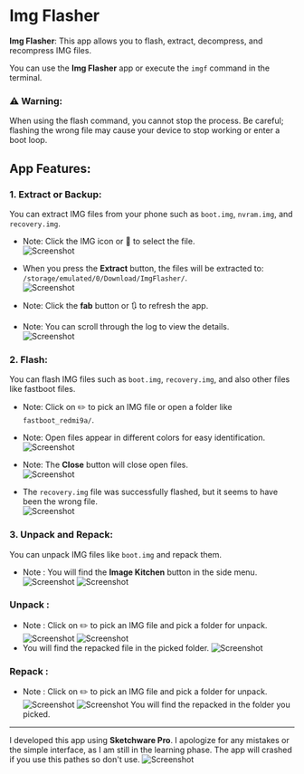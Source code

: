 # Img Flasher

**Img Flasher**: This app allows you to flash, extract, decompress, and recompress IMG files.

You can use the **Img Flasher** app or execute the `imgf` command in the terminal.

### ⚠️ Warning:
When using the flash command, you cannot stop the process. Be careful; flashing the wrong file may cause your device to stop working or enter a boot loop.

## App Features:

### 1. **Extract or Backup:**
You can extract IMG files from your phone such as `boot.img`, `nvram.img`, and `recovery.img`.

- Note: Click the IMG icon or 📀 to select the file.  
![Screenshot](https://github.com/YasserNull/img-flasher/blob/main/Images/screenshot1.png)

- When you press the **Extract** button, the files will be extracted to:  
  `/storage/emulated/0/Download/ImgFlasher/`.  
![Screenshot](https://github.com/YasserNull/img-flasher/blob/main/Images/screenshot2.png)

- Note: Click the **fab** button or 🔃 to refresh the app.  
- Note: You can scroll through the log to view the details.  
![Screenshot](https://github.com/YasserNull/img-flasher/blob/main/Images/screenshot3.png)

### 2. **Flash:**
You can flash IMG files such as `boot.img`, `recovery.img`, and also other files like fastboot files.

- Note: Click on ✏️ to pick an IMG file or open a folder like `fastboot_redmi9a/`.  
- Note: Open files appear in different colors for easy identification.  
![Screenshot](https://github.com/YasserNull/img-flasher/blob/main/Images/screenshot4.png)

- Note: The **Close** button will close open files.  
![Screenshot](https://github.com/YasserNull/img-flasher/blob/main/Images/screenshot5.png)

- The `recovery.img` file was successfully flashed, but it seems to have been the wrong file.  
![Screenshot](https://github.com/YasserNull/img-flasher/blob/main/Images/camera1.png)

### 3. **Unpack and Repack:**
You can unpack IMG files like `boot.img` and repack them.
- Note : You will find the **Image Kitchen** button in the side menu.  
![Screenshot](https://github.com/YasserNull/img-flasher/blob/main/Images/screenshot6.png)
![Screenshot](https://github.com/YasserNull/img-flasher/blob/main/Images/screenshot7.png)
### **Unpack :**
- Note : Click on ✏️ to pick an IMG file and pick a folder for unpack.
![Screenshot](https://github.com/YasserNull/img-flasher/blob/main/Images/screenshot8.png)
![Screenshot](https://github.com/YasserNull/img-flasher/blob/main/Images/screenshot9.png)
- You will find the repacked file in the picked folder.
![Screenshot](https://github.com/YasserNull/img-flasher/blob/main/Images/screenshot10.png)
### **Repack :**
- Note : Click on ✏️ to pick an IMG file and pick a folder for unpack.
![Screenshot](https://github.com/YasserNull/img-flasher/blob/main/Images/screenshot12.png)
![Screenshot](https://github.com/YasserNull/img-flasher/blob/main/Images/screenshot13.jpg)
You will find the repacked in the folder you picked.
---

I developed this app using **Sketchware Pro**. I apologize for any mistakes or the simple interface, as I am still in the learning phase.
The app will crashed if you use this pathes so don't use.
![Screenshot](https://github.com/YasserNull/img-flasher/blob/main/Images/screenshot.jpg)